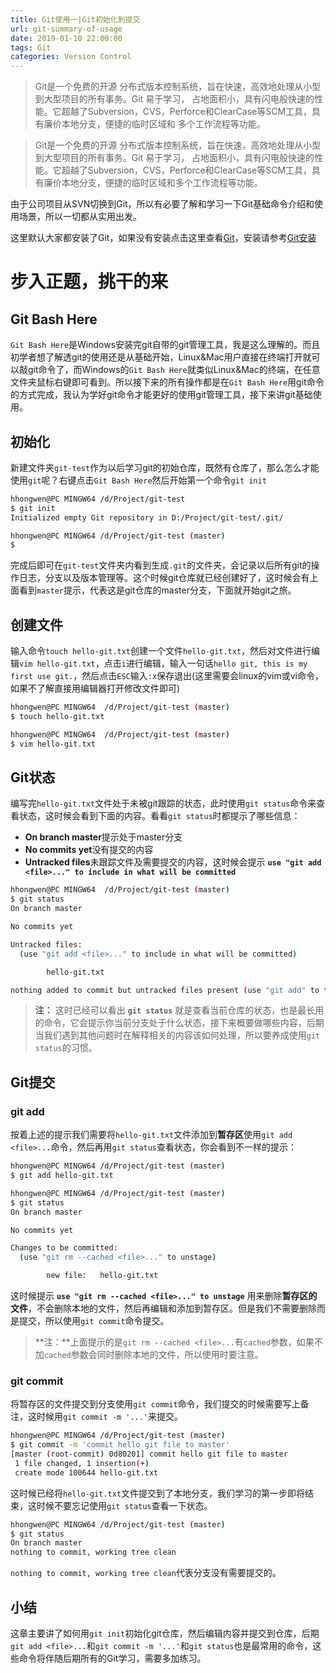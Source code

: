 ```yaml
---
title: Git使用一|Git初始化到提交
url: git-summary-of-usage
date: 2019-01-10 22:00:00
tags: Git
categories: Version Control
---
```


> Git是一个免费的开源 分布式版本控制系统，旨在快速，高效地处理从小型到大型项目的所有事务。Git 易于学习， 占地面积小，具有闪电般快速的性能。它超越了Subversion，CVS，Perforce和ClearCase等SCM工具，具有廉价本地分支，便捷的临时区域和 多个工作流程等功能。

<!--more-->

> Git是一个免费的开源 分布式版本控制系统，旨在快速，高效地处理从小型到大型项目的所有事务。Git 易于学习， 占地面积小，具有闪电般快速的性能。它超越了Subversion，CVS，Perforce和ClearCase等SCM工具，具有廉价本地分支，便捷的临时区域和多个工作流程等功能。

由于公司项目从SVN切换到Git，所以有必要了解和学习一下Git基础命令介绍和使用场景，所以一切都从实用出发。

这里默认大家都安装了Git，如果没有安装点击这里查看[Git](https://git-scm.com/)，安装请参考[Git安装](https://www.liaoxuefeng.com/wiki/0013739516305929606dd18361248578c67b8067c8c017b000/00137396287703354d8c6c01c904c7d9ff056ae23da865a000)

# 步入正题，挑干的来

## Git Bash Here

`Git Bash Here`是Windows安装完git自带的git管理工具，我是这么理解的。而且初学者想了解透git的使用还是从基础开始，Linux&Mac用户直接在终端打开就可以敲git命令了，而Windows的`Git Bash Here`就类似Linux&Mac的终端，在任意文件夹鼠标右键即可看到。所以接下来的所有操作都是在`Git Bash Here`用git命令的方式完成，我认为学好git命令才能更好的使用git管理工具，接下来讲git基础使用。

## 初始化

新建文件夹`git-test`作为以后学习git的初始仓库，既然有仓库了，那么怎么才能使用`git`呢？右键点击`Git Bash Here`然后开始第一个命令`git init`

``` bash
hhongwen@PC MINGW64 /d/Project/git-test
$ git init
Initialized empty Git repository in D:/Project/git-test/.git/

hhongwen@PC MINGW64 /d/Project/git-test (master)
$
```

完成后即可在`git-test`文件夹内看到生成`.git`的文件夹，会记录以后所有git的操作日志，分支以及版本管理等。这个时候git仓库就已经创建好了，这时候会有上面看到`master`提示，代表这是git仓库的master分支，下面就开始git之旅。

## 创建文件

输入命令`touch hello-git.txt`创建一个文件`hello-git.txt`，然后对文件进行编辑`vim hello-git.txt`，点击`i`进行编辑，输入一句话`hello git, this is my first use git.`，然后点击`ESC`输入`:x`保存退出(这里需要会linux的vim或vi命令，如果不了解直接用编辑器打开修改文件即可)

``` bash
hhongwen@PC MINGW64  /d/Project/git-test (master)
$ touch hello-git.txt

hhongwen@PC MINGW64  /d/Project/git-test (master)
$ vim hello-git.txt
```

## Git状态

编写完`hello-git.txt`文件处于未被git跟踪的状态，此时使用`git status`命令来查看状态，这时候会看到下面的内容。看看`git status`时都提示了哪些信息：

- **On branch master**提示处于master分支
- **No commits yet**没有提交的内容
- **Untracked files**未跟踪文件及需要提交的内容，这时候会提示 **`use "git add <file>..." to include in what will be committed`**

``` bash
hhongwen@PC MINGW64  /d/Project/git-test (master)
$ git status
On branch master

No commits yet

Untracked files:
  (use "git add <file>..." to include in what will be committed)

        hello-git.txt

nothing added to commit but untracked files present (use "git add" to track)
```
> **注：** 这时已经可以看出 **`git status`** 就是查看当前仓库的状态，也是最长用的命令，它会提示你当前分支处于什么状态，接下来概要做哪些内容，后期当我们遇到其他问题时在解释相关的内容该如何处理，所以要养成使用`git status`的习惯。

## Git提交

### git add

按着上述的提示我们需要将`hello-git.txt`文件添加到**暂存区**使用`git add <file>...`命令，然后再用`git status`查看状态，你会看到不一样的提示：

``` bash
hhongwen@PC MINGW64 /d/Project/git-test (master)
$ git add hello-git.txt

hhongwen@PC MINGW64 /d/Project/git-test (master)
$ git status
On branch master

No commits yet

Changes to be committed:
  (use "git rm --cached <file>..." to unstage)

        new file:   hello-git.txt
```

这时候提示 **`use "git rm --cached <file>..." to unstage`** 用来删除**暂存区的文件**，不会删除本地的文件，然后再编辑和添加到暂存区。但是我们不需要删除而是提交，所以使用`git commit`命令提交。

> **注：**上面提示的是`git rm --cached <file>...`有`cached`参数，如果不加`cached`参数会同时删除本地的文件，所以使用时要注意。

### git commit

将暂存区的文件提交到分支使用`git commit`命令，我们提交的时候需要写上备注，这时候用`git commit -m '...'`来提交。

``` bash
hhongwen@PC MINGW64 /d/Project/git-test (master)
$ git commit -m 'commit hello git file to master'
[master (root-commit) 0d80201] commit hello git file to master
 1 file changed, 1 insertion(+)
 create mode 100644 hello-git.txt
```

这时候已经将`hello-git.txt`文件提交到了本地分支，我们学习的第一步即将结束，这时候不要忘记使用`git status`查看一下状态。

``` bash
hhongwen@PC MINGW64 /d/Project/git-test (master)
$ git status
On branch master
nothing to commit, working tree clean
```
`nothing to commit, working tree clean`代表分支没有需要提交的。

## 小结

这章主要讲了如何用`git init`初始化git仓库，然后编辑内容并提交到仓库，后期`git add <file>...`和`git commit -m '...'`和`git status`也是最常用的命令，这些命令将伴随后期所有的Git学习，需要多加练习。




